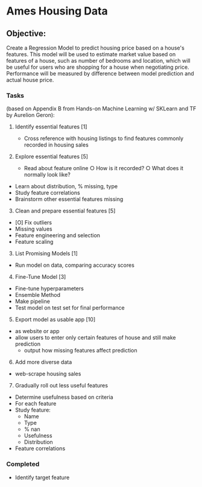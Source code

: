 # Ames Housing Data

## Objective: 

Create a Regression Model to predict housing price based on a house's features. This model will be used to estimate market value based on features of a house, such as number of bedrooms and location, which will be useful for users who are shopping for a house when negotiating price. Performance will be measured by difference between model prediction and actual house price.

### Tasks 
(based on Appendix B from Hands-on Machine Learning w/ SKLearn and TF by Aurelion Geron):

1. Identify essential features [1]
	- Cross reference with housing listings to find features commonly recorded in housing sales

2. Explore essential features [5]
	- Read about feature online
		○ How is it recorded?
		○ What does it normally look like?
  - Learn about distribution, % missing, type
  - Study feature correlations
  - Brainstorm other essential features missing

3. Clean and prepare essential features [5]
  - [O] Fix outliers
  - Missing values
  - Feature engineering and selection
  - Feature scaling
  
3. List Promising Models [1]
- Run model on data, comparing accuracy scores

4. Fine-Tune Model [3]
  - Fine-tune hyperparameters
  - Ensemble Method
  - Make pipeline
  - Test model on test set for final performance
  
5. Export model as usable app [10]
  - as website or app
  - allow users to enter only certain features of house and still make prediction
    - output how missing features affect prediction
    
6. Add more diverse data 
  - web-scrape housing sales
  
7. Gradually roll out less useful features
  - Determine usefulness based on criteria 
  - For each feature
  - Study feature:
    - Name
    - Type
    - % nan
    - Usefulness
    - Distribution
  - Feature correlations
  
  ### Completed
  - Identify target feature
